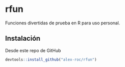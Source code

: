 
# rfun

<!-- badges: start -->
<!-- badges: end -->

Funciones divertidas de prueba en R para uso personal.

## Instalación

Desde este repo de GitHub

``` r
devtools::install_github("alex-roc/rfun")
```


